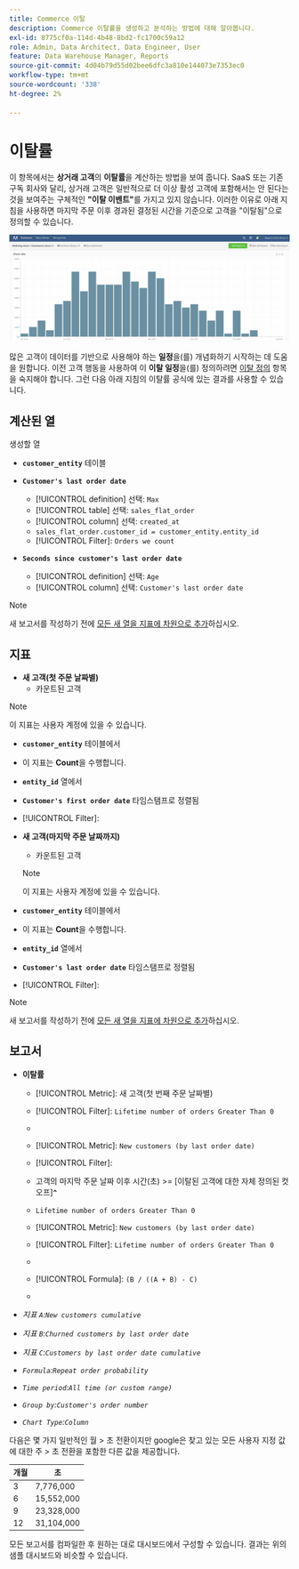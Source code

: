 ```yaml
---
title: Commerce 이탈
description: Commerce 이탈률을 생성하고 분석하는 방법에 대해 알아봅니다.
exl-id: 8775cf0a-114d-4b48-8bd2-fc1700c59a12
role: Admin, Data Architect, Data Engineer, User
feature: Data Warehouse Manager, Reports
source-git-commit: 4d04b79d55d02bee6dfc3a810e144073e7353ec0
workflow-type: tm+mt
source-wordcount: '338'
ht-degree: 2%

---
```


# 이탈률

이 항목에서는 **상거래 고객**&#x200B;의 **이탈률**&#x200B;을 계산하는 방법을 보여 줍니다. SaaS 또는 기존 구독 회사와 달리, 상거래 고객은 일반적으로 더 이상 활성 고객에 포함해서는 안 된다는 것을 보여주는 구체적인 **&quot;이탈 이벤트&quot;**&#x200B;를 가지고 있지 않습니다. 이러한 이유로 아래 지침을 사용하면 마지막 주문 이후 경과된 결정된 시간을 기준으로 고객을 &quot;이탈됨&quot;으로 정의할 수 있습니다.

![시간 경과에 따른 고객 유지를 보여주는 이탈률 시각화](../../assets/Churn_rate_image.png)

많은 고객이 데이터를 기반으로 사용해야 하는 **일정**&#x200B;을(를) 개념화하기 시작하는 데 도움을 원합니다. 이전 고객 행동을 사용하여 이 **이탈 일정**&#x200B;을(를) 정의하려면 [이탈 정의](../analysis/define-cust-churn.md) 항목을 숙지해야 합니다. 그런 다음 아래 지침의 이탈률 공식에 있는 결과를 사용할 수 있습니다.

## 계산된 열

생성할 열

* **`customer_entity`** 테이블
* **`Customer's last order date`**
   * [!UICONTROL definition] 선택: `Max`
   * [!UICONTROL table] 선택: `sales_flat_order`
   * [!UICONTROL column] 선택: `created_at`
   * `sales_flat_order.customer_id = customer_entity.entity_id`
   * [!UICONTROL Filter]: `Orders we count`

* **`Seconds since customer's last order date`**
   * [!UICONTROL definition] 선택: `Age`
   * [!UICONTROL column] 선택: `Customer's last order date`

>[!NOTE]
>
>새 보고서를 작성하기 전에 [모든 새 열을 지표에 차원으로 추가](../data-warehouse-mgr/manage-data-dimensions-metrics.md)하십시오.

## 지표

* **새 고객(첫 주문 날짜별)**
   * 카운트된 고객

>[!NOTE]
>
>이 지표는 사용자 계정에 있을 수 있습니다.

* **`customer_entity`** 테이블에서
* 이 지표는 **Count**&#x200B;을 수행합니다.
* **`entity_id`** 열에서
* **`Customer's first order date`** 타임스탬프로 정렬됨
* [!UICONTROL Filter]:

* **새 고객(마지막 주문 날짜까지)**
   * 카운트된 고객

  >[!NOTE]
  >
  >이 지표는 사용자 계정에 있을 수 있습니다.

* **`customer_entity`** 테이블에서
* 이 지표는 **Count**&#x200B;을 수행합니다.
* **`entity_id`** 열에서
* **`Customer's last order date`** 타임스탬프로 정렬됨
* [!UICONTROL Filter]:

>[!NOTE]
>
>새 보고서를 작성하기 전에 [모든 새 열을 지표에 차원으로 추가](../data-warehouse-mgr/manage-data-dimensions-metrics.md)하십시오.

## 보고서

* **이탈률**
   * [!UICONTROL Metric]: 새 고객(첫 번째 주문 날짜별)
   * [!UICONTROL Filter]: `Lifetime number of orders Greater Than 0`
   * 
     [!UICONTROL Perspective]: `Cumulative`
   * [!UICONTROL Metric]: `New customers (by last order date)`
   * [!UICONTROL Filter]:
   * 고객의 마지막 주문 날짜 이후 시간(초) >= [이탈된 고객에 대한 자체 정의된 컷오프&#x200B;]**`^`**
   * `Lifetime number of orders Greater Than 0`

   * [!UICONTROL Metric]: `New customers (by last order date)`
   * [!UICONTROL Filter]: `Lifetime number of orders Greater Than 0`
   * 
     [!UICONTROL Perspective]: Cumulative
   * [!UICONTROL Formula]: `(B / ((A + B) - C)`
   * 
     [!UICONTROL Format]: Percentage

* *지표 `A`:`New customers cumulative`*
* *지표 `B`:`Churned customers by last order date`*
* *지표 `C`:`Customers by last order date cumulative`*
* *`Formula`:`Repeat order probability`*
* *`Time period`:`All time (or custom range)`*
* *`Group by`:`Customer's order number`*
* *`Chart Type`:`Column`*

다음은 몇 가지 일반적인 월 > 초 전환이지만 google은 찾고 있는 모든 사용자 지정 값에 대한 주 > 초 전환을 포함한 다른 값을 제공합니다.

| **개월** | **초** |
|---|---|
| 3 | 7,776,000 |
| 6 | 15,552,000 |
| 9 | 23,328,000 |
| 12 | 31,104,000 |

모든 보고서를 컴파일한 후 원하는 대로 대시보드에서 구성할 수 있습니다. 결과는 위의 샘플 대시보드와 비슷할 수 있습니다.
